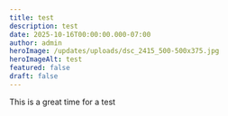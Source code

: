 ```yaml
---
title: test
description: test
date: 2025-10-16T00:00:00.000-07:00
author: admin
heroImage: /updates/uploads/dsc_2415_500-500x375.jpg
heroImageAlt: test
featured: false
draft: false
---
```

This is a great time for a test
